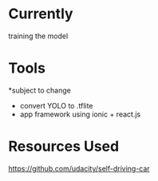# Currently
training the model

# Tools 
*subject to change
- convert YOLO to .tflite
- app framework using ionic + react.js

# Resources Used
https://github.com/udacity/self-driving-car

